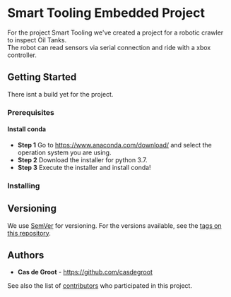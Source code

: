 # Smart Tooling Embedded Project

For the project Smart Tooling we've created a project for a robotic crawler to inspect Oil Tanks.  
The robot can read sensors via serial connection and ride with a xbox controller.  

## Getting Started

There isnt a build yet for the project.

### Prerequisites

#### Install conda
* **Step 1** Go to https://www.anaconda.com/download/ and select the operation system you are using.
* **Step 2** Download the installer for python 3.7. 
* **Step 3** Execute the installer and install conda!

### Installing

## Versioning

We use [SemVer](http://semver.org/) for versioning. For the versions available, see the [tags on this repository](https://github.com/your/project/tags). 

## Authors

* **Cas de Groot** - https://github.com/casdegroot

See also the list of [contributors](https://github.com/your/project/contributors) who participated in this project.
